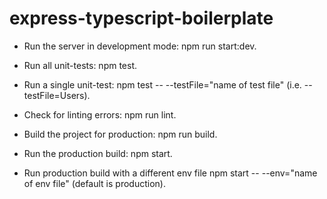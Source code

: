 # express-typescript-boilerplate

* Run the server in development mode: npm run start:dev.

* Run all unit-tests: npm test.

* Run a single unit-test: npm test -- --testFile="name of test file" (i.e. --testFile=Users).

* Check for linting errors: npm run lint.

* Build the project for production: npm run build.

* Run the production build: npm start.

* Run production build with a different env file npm start -- --env="name of env file" (default is production).

